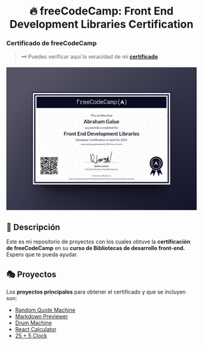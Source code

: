 <div align='center'>

# 🔥 freeCodeCamp: Front End Development Libraries Certification

</div>

### Certificado de freeCodeCamp

> 🗝 Puedes verificar aquí la veracidad de mi [**certificado**](https://www.freecodecamp.org/certification/AbrahamGalue/front-end-development-libraries).

![vista-previa](./public/preview/01-certificate-preview.jpg)

## 🚀 Descripción

Este es mi repositorio de proyectos con los cuales obtuve la **certificación de freeCodeCamp** en su **curso de Bibliotecas de desarrollo front-end.** Espero que te pueda ayudar.

## 🎭 Proyectos

Los **proyectos principales** para obtener el certificado y que se incluyen son:

- [Random Quote Machine](/random-quote-machine/)
- [Markdown Previewer](/markdown-preview/)
- [Drum Machine](/drum-machine/)
- [React Calculator](/react-calculator/)
- [25 + 5 Clock](/25-plus-5-clock/)
